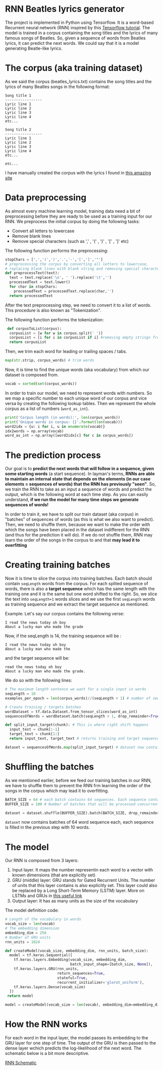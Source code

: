 # RNN Beatles lyrics generator

The project is implemented in Python using Tensorflow.
It is a word-based Recurrent neural network (RNN) inspired by this [Tensorflow tutorial](https://www.tensorflow.org/tutorials/text/text_generation).
The model is trained in a corpus containing the song titles and the lyrics of many famous songs of Beatles.
So, given a sequence of words from Beatles lyrics, it can predict the next words. 
We could say that it is a model generating Beatle-like lyrics.

# The corpus (aka training dataset)
As we said the corpus (beatles_lyrics.txt) contains the song titles and the lyrics of many Beatles songs in the following format:

```
Song title 1
-----------------
Lyric line 1
Lyric line 2
Lyric line 3
Lyric line 4
etc...

Song title 2
-----------------
Lyric line 1
Lyric line 2
Lyric line 3
Lyric line 4
etc...

etc...
```
I have manually created the corpus with the lyrics I found in [this amazing site](http://toti.eu.com/beatles/)

# Data preprocessing
As almost every machine learning model, training data need a bit of preprocessing before they are ready to be used as a training input for our RNN. 
We preprocess the initial corpus by doing the following tasks:

* Convert all letters to lowercase
* Remove blank lines
* Remove special characters (such as ',' , '(' , ')' , '[' , ']' etc)

The following function performs the preprocessing:
```python
stopChars = [',','(',')','.','-','[',']','"']
# preprocessing the corpus by converting all letters to lowercase, 
# replacing blank lines with blank string and removing special characters
def preprocessText(text):
  text = text.replace('\n', ' ').replace('\t','')
  processedText = text.lower()
  for char in stopChars:
    processedText = processedText.replace(char,'')
  return processedText
 ```

 After the text preprocessing step, we need to convert it to a list of words.
 This procedure is also known as "Tokenization".

 The following function performs the tokenization:

```python
 def corpusToList(corpus):
  corpusList = [w for w in corpus.split(' ')] 
  corpusList = [i for i in corpusList if i] #removing empty strings from list
  return corpusList
```

Then, we trim each word for leading or trailing spaces / tabs.
```python
map(str.strip, corpus_words) # trim words
```

Now, it is time to find the unique words (aka vocabulary) from which our dataset is composed from.
```python
vocab = sorted(set(corpus_words))
```

In order to train our model, we need to represent words with numbers. So we map a specific number to each unique word of our corpus and vice versa by creating the following lookup tables. Then we represent the whole corpus as a list of numbers (`word_as_int`).

```python
print('Corpus length (in words):', len(corpus_words))
print('Unique words in corpus: {}'.format(len(vocab)))
word2idx = {u: i for i, u in enumerate(vocab)}
idx2words = np.array(vocab)
word_as_int = np.array([word2idx[c] for c in corpus_words])
```

# The prediction process
Our goal is to **predict the next words that will follow in a sequence, given some starting words** (a start sequence).
In layman's terms, **RNNs are able to maintain an internal state that depends on the elements (in our case elements = sequences of words) that the RNN has previously "seen"**.
So, we train the RNN to take as an input a sequence of words and predict the output, which is the following word at each time step. As you can easily understand, **if we run the model for many time steps we generate sequences of words!**

In order to train it, we have to split our train dataset (aka corpus) in "batches" of sequences of words (as this is what we also want to predict). Then, we need to shuffle them, because we want to make the order with which the songs have been placed in the dataset indifferent for the RNN (and thus for the prediction it will do). If we do not shuffle them, RNN may learn the order of the songs in the corpus to and that **may lead it to overfitting**

# Creating training batches
Now it is time to slice the corpus into training batches. Each batch should contain `seqLength` words from the corpus.
For each splited sequence of words, there is also a **target sequence** which has the same length with the training one and it is the same but one word shifted to the right. So, we slice the text into `seqLength+1` words slices and we use the first `seqLength` words as training sequence and we extract the target sequence as mentioned.

Example:
Let's say our corpus contains the following verse:
```
I read the news today oh boy
About a lucky man who made the grade
```
Now, if the seqLength is 14, the training sequence will be :
```
I read the news today oh boy
About a lucky man who made the
```
and the target sequence will be:
```
read the news today oh boy
About a lucky man who made the grade.
```

We do so with the following lines:

```python
# The maximum length sentence we want for a single input in words
seqLength = 10
examples_per_epoch = len(corpus_words)//(seqLength + 1) # number of seqLength+1 sequences in the corpus

# Create training / targets batches
wordDataset = tf.data.Dataset.from_tensor_slices(word_as_int)
sequencesOfWords = wordDataset.batch(seqLength + 1, drop_remainder=True) # generating batches of 10 words each, typically converting list of words (sequence) to string

def split_input_target(chunk): # This is where right shift happens
  input_text = chunk[:-1]
  target_text = chunk[1:]
  return input_text, target_text # returns training and target sequence for each batch

dataset = sequencesOfWords.map(split_input_target) # dataset now contains a training and a target sequence for each 10 word slice of the corpus
```

# Shuffling the batches

As we mentioned earlier, before we feed our training batches in our RNN, we have to shuffle them to prevent the RNN frm learning the order of the songs in the corpus which may lead it to overfitting.

```python
BATCH_SIZE = 64 # each batch contains 64 sequences. Each sequence contains 10 words (seqLength)
BUFFER_SIZE = 100 # Number of batches that will be processed concurrently

dataset = dataset.shuffle(BUFFER_SIZE).batch(BATCH_SIZE, drop_remainder=True)
```
`dataset` now contains batches of 64 word sequence each, each sequence is filled in the previous step with 10 words.

# The model
Our RNN is composed from 3 layers:

1. Input layer. It maps the number representin each word to a vector with known dimensions (that are explicitly set)
2. GRU (middle) layer: GRU stands for Gated Recurrent Units. The number of units that this layer contains is also explicitly set. This layer could also be replaced by a Long Short-Term Memory (LSTM) layer. More on LSTMs and GRUs in [this useful link](https://towardsdatascience.com/illustrated-guide-to-lstms-and-gru-s-a-step-by-step-explanation-44e9eb85bf21)
3. Output layer: It has as many units as the size of the vocabulary

The model definition code:
```python
# Length of the vocabulary in words
vocab_size = len(vocab)
# The embedding dimension
embedding_dim = 256
# Number of GRU units
rnn_units = 1024

def createModel(vocab_size, embedding_dim, rnn_units, batch_size):
  model = tf.keras.Sequential([
    tf.keras.layers.Embedding(vocab_size, embedding_dim,
                              batch_input_shape=[batch_size, None]),
    tf.keras.layers.GRU(rnn_units,
                        return_sequences=True,
                        stateful=True,
                        recurrent_initializer='glorot_uniform'),
    tf.keras.layers.Dense(vocab_size)
  ])
 return model

model = createModel(vocab_size = len(vocab), embedding_dim=embedding_dim, rnn_units=rnn_units, batch_size=BATCH_SIZE)
```

# How the RNN works

For each word in the input layer, the model passes its embedding to the GRU layer for one step of time. 
The output of the GRU is then passed to the dense layer wchich predicts the log-likelihood of the next word.
The schematic below is a bit more descriptive.

[RNN Schematic](./schematic.png)





